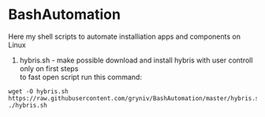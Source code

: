 # BashAutomation

Here my shell scripts to automate installiation apps and components on Linux

1. hybris.sh - make possible download and install hybris with user controll only on first steps <br />
to fast open script run this command:
```
wget -O hybris.sh https://raw.githubusercontent.com/gryniv/BashAutomation/master/hybris.sh;. ./hybris.sh
```
